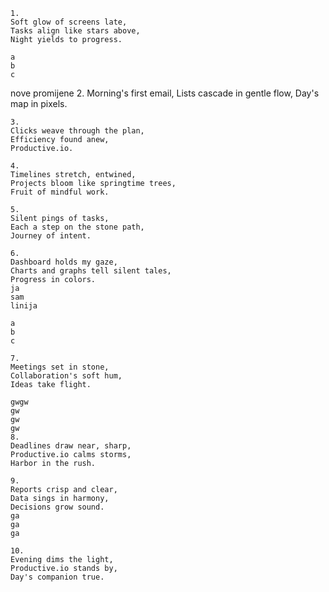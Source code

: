     1.
    Soft glow of screens late,
    Tasks align like stars above,
    Night yields to progress.

    a
    b
    c

nove promijene
    2.
    Morning's first email,
    Lists cascade in gentle flow,
    Day's map in pixels.

    3.
    Clicks weave through the plan,
    Efficiency found anew,
    Productive.io.

    4.
    Timelines stretch, entwined,
    Projects bloom like springtime trees,
    Fruit of mindful work.

    5.
    Silent pings of tasks,
    Each a step on the stone path,
    Journey of intent.

    6.
    Dashboard holds my gaze,
    Charts and graphs tell silent tales,
    Progress in colors.
    ja
    sam
    linija

    a
    b
    c

    7.
    Meetings set in stone,
    Collaboration's soft hum,
    Ideas take flight.

    gwgw
    gw
    gw
    gw
    8.
    Deadlines draw near, sharp,
    Productive.io calms storms,
    Harbor in the rush.

    9.
    Reports crisp and clear,
    Data sings in harmony,
    Decisions grow sound.
    ga
    ga
    ga

    10.
    Evening dims the light,
    Productive.io stands by,
    Day's companion true.
